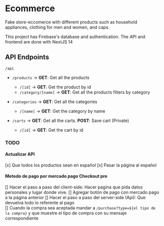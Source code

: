 # Ecommerce

Fake store-eccomerce with different products such as household appliances, clothing for men and women, and caps.

This project has Firebase's database and authentication. The API and frontend are done with NextJS 14

## API Endpoints
```/api```

- ```/products``` -> **GET**: Get all the products  

  - ```/[id]``` -> **GET**: Get the product by id
  - ```/category/[name]``` -> **GET**: Get all the products filters by category

- ```/categories``` -> **GET**: Get all the categories  

  - ```/[name]``` -> **GET**: Get the category by name

- ```/carts``` -> **GET**: Get all the carts.
                  **POST**: Save cart (Private)        

  - ```/[id]``` -> **GET**: Get the cart by id

### TODO
#### Actualizar API
[x] Que todos los productos sean en español
[x] Pasar la página al español

#### Metodo de pago por mercado pago Checkout pro
[] Hacer el paso a paso del client-side: Hacer pagina que pida datos personales y lugar donde vive. 
[] Agregar botón de pago con mercado pago a la página anterior
[] Hacer el paso a paso del server-side (Api): Que devuelva todo lo referente al pago  
[] Cuando la compra sea aceptada mandar a `/purchase?type=${el tipo de la compra}` y que muestre el tipo de compra con su mensaje correspondiente